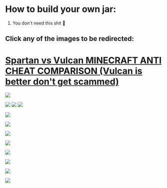 # How to build your own jar:
1. You don't need this shit 🤣

## Click any of the images to be redirected:
# <a href="https://www.youtube.com/watch?v=OUUHVwANU8k">Spartan vs Vulcan MINECRAFT ANTI CHEAT COMPARISON (Vulcan is better don't get scammed)</a>
<a href="https://builtbybit.com/resources/bundle/730/"><img src="https://vagdedes.com/.images/spartan/banner.png"></a>

<a href="https://github.com/Vagdedes/Spartan-AntiCheat/tree/main/src/documentation"><img src="https://vagdedes.com/.images/spartan/long_1.png"></a>
<a href="https://github.com/Vagdedes/Spartan-AntiCheat/tree/main/src/documentation"><img src="https://vagdedes.com/.images/spartan/long_2.png"></a>
<a href="https://github.com/Vagdedes/Spartan-AntiCheat/tree/main/src/documentation"><img src="https://vagdedes.com/.images/spartan/long_3.png"></a>

<a href="https://github.com/Vagdedes/Spartan-AntiCheat/tree/main/src/documentation"><img src="https://vagdedes.com/.images/spartan/simple_alternative.png"></a>

<a href="https://www.vagdedes.com/discord"><img src="https://vagdedes.com/.images/spartan/support.png"></a>

<a href="https://github.com/Vagdedes/Spartan-AntiCheat/tree/main/src/documentation"><img src="https://vagdedes.com/.images/spartan/blocked_hacks_alternative.png"></a>

<a href="https://www.youtube.com/playlist?list=PL2hl9dLPbmzWPHImiP4sUBu__-shV1yIO"><img src="https://vagdedes.com/.images/spartan/videos.png"></a>

<a href="https://github.com/Vagdedes/Spartan-AntiCheat/tree/main/src/documentation"><img src="https://vagdedes.com/.images/spartan/commands_permissions_alternative.png"></a>

<a href="https://github.com/Vagdedes/Spartan-AntiCheat/tree/main/src/documentation"><img src="https://vagdedes.com/.images/spartan/cloud.png"></a>

<a href="https://namemc.com/server/minecraft.vagdedes.com"><img src="https://vagdedes.com/.images/spartan/test_alternative.png"></a>

<a href="https://bit.ly/3WWD7RD"><img src="https://vagdedes.com/.images/spartan/developers.png"></a>
